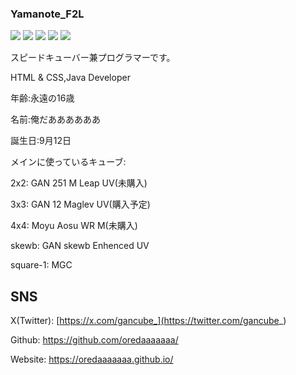 ### Yamanote_F2L

![](http://github-profile-summary-cards.vercel.app/api/cards/profile-details?username=oredaaaaaaa&theme=github_dark)
![](http://github-profile-summary-cards.vercel.app/api/cards/repos-per-language?username=oredaaaaaaa&theme=github_dark)
![](http://github-profile-summary-cards.vercel.app/api/cards/most-commit-language?username=oredaaaaaaa&theme=github_dark)
![](http://github-profile-summary-cards.vercel.app/api/cards/stats?username=oredaaaaaaa&theme=github_dark)
![](http://github-profile-summary-cards.vercel.app/api/cards/productive-time?username=oredaaaaaaa&theme=github_dark&utcOffset=8)

スピードキューバー兼プログラマーです。

HTML & CSS,Java Developer

年齢:永遠の16歳

名前:俺だああああああ

誕生日:9月12日

メインに使っているキューブ:

2x2: GAN 251 M Leap UV(未購入)

3x3: GAN 12 Maglev UV(購入予定)

4x4: Moyu Aosu WR M(未購入)

skewb: GAN skewb Enhenced UV

square-1: MGC

## SNS
X(Twitter): [https://x.com/gancube_](https://twitter.com/gancube_)

Github: https://github.com/oredaaaaaaa/

Website: https://oredaaaaaaa.github.io/
